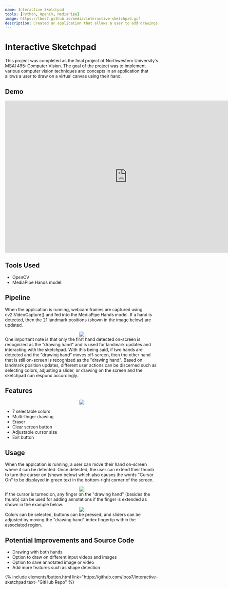 ```yaml
---
name: Interactive Sketchpad
tools: [Python, OpenCV, MediaPipe]
image: https://lbos7.github.io/media/interactive-sketchpad.gif
description: Created an application that allows a user to add drawings and annotations to a virtual canvas using their hand
---
```


# Interactive Sketchpad
This project was completed as the final project of Northwestern University's MSAI 495: Computer Vision. The goal of the project was to implement various computer vision techniques and concepts in an application that allows a user to draw on a virtual canvas using their hand.
<br>

## Demo
<center><iframe width="800" height="500" src="https://www.youtube.com/embed/eManR3R7KWY" title="Interactive Sketchpad Demo" frameborder="0" allow="accelerometer; autoplay; clipboard-write; encrypted-media; gyroscope; picture-in-picture; web-share" referrerpolicy="strict-origin-when-cross-origin" allowfullscreen></iframe></center>

## Tools Used
- OpenCV
- MediaPipe Hands model

## Pipeline
When the application is running, webcam frames are captured using cv2.VideoCapture() and fed into the MediaPipe Hands model. If a hand is detected, then the 21 landmark positions (shown in the image below) are updated.
<center><img src="{{ site.url }}{{ site.baseurl }}/media/mediapipe.png"/></center>
One important note is that only the first hand detected on-screen is recognized as the "drawing hand" and is used for landmark updates and interacting with the sketchpad. With this being said, if two hands are detected and the "drawing hand" moves off-screen, then the other hand that is still on-screen is recognized as the "drawing hand". Based on landmark position updates, different user actions can be discerned such as selecting colors, adjusting a slider, or drawing on the screen and the sketchpad can respond accordingly.

## Features
<center><img src="{{ site.url }}{{ site.baseurl }}/media/interactive-sketchpad_window.png"/></center>

 - 7 selectable colors
 - Multi-finger drawing
 - Eraser
 - Clear screen button
 - Adjustable cursor size
 - Exit button

## Usage
When the applcation is running, a user can move their hand on-screen where it can be detected. Once detected, the user can extend their thumb to turn the cursor on (shown below) which also causes the words "Cursor On" to be displayed in green text in the bottom-right corner of the screen.
<center><img src="{{ site.url }}{{ site.baseurl }}/media/toggle.gif"/></center>
If the cursor is turned on, any finger on the "drawing hand" (besides the thumb) can be used for adding annotations if the finger is extended as shown in the example below.
<center><img src="{{ site.url }}{{ site.baseurl }}/media/multi_finger_draw.gif"/></center>
Colors can be selected, buttons can be pressed, and sliders can be adjusted by moving the "drawing hand" index fingertip within the associated region.

## Potential Improvements and Source Code

- Drawing with both hands
- Option to draw on different input videos and images
- Option to save annotated image or video
- Add more features such as shape detection
<p class="text-center">
{% include elements/button.html link="https://github.com/lbos7/interactive-sketchpad text="GitHub Repo" %}
</p>